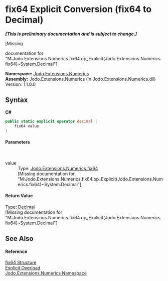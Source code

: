 # fix64&nbsp;Explicit Conversion (fix64 to Decimal)
 _**\[This is preliminary documentation and is subject to change.\]**_

\[Missing <summary> documentation for "M:Jodo.Extensions.Numerics.fix64.op_Explicit(Jodo.Extensions.Numerics.fix64)~System.Decimal"\]

**Namespace:**&nbsp;<a href="N_Jodo_Extensions_Numerics">Jodo.Extensions.Numerics</a><br />**Assembly:**&nbsp;Jodo.Extensions.Numerics (in Jodo.Extensions.Numerics.dll) Version: 1.1.0.0

## Syntax

**C#**<br />
``` C#
public static explicit operator decimal (
	fix64 value
)
```


#### Parameters
&nbsp;<dl><dt>value</dt><dd>Type: <a href="T_Jodo_Extensions_Numerics_fix64">Jodo.Extensions.Numerics.fix64</a><br />\[Missing <param name="value"/> documentation for "M:Jodo.Extensions.Numerics.fix64.op_Explicit(Jodo.Extensions.Numerics.fix64)~System.Decimal"\]</dd></dl>

#### Return Value
Type: <a href="https://docs.microsoft.com/dotnet/api/system.decimal" target="_blank" rel="noopener noreferrer">Decimal</a><br />\[Missing <returns> documentation for "M:Jodo.Extensions.Numerics.fix64.op_Explicit(Jodo.Extensions.Numerics.fix64)~System.Decimal"\]

## See Also


#### Reference
<a href="T_Jodo_Extensions_Numerics_fix64">fix64 Structure</a><br /><a href="Overload_Jodo_Extensions_Numerics_fix64_op_Explicit">Explicit Overload</a><br /><a href="N_Jodo_Extensions_Numerics">Jodo.Extensions.Numerics Namespace</a><br />